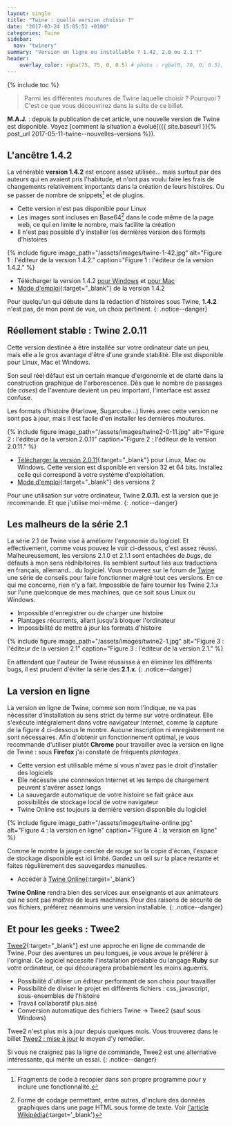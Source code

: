 ```yaml
---
layout: single
title: "Twine : quelle version choisir ?"
date: "2017-03-24 15:05:51 +0100"
categories: Twine
sidebar:
  nav: "twinery"
summary: "Version en ligne ou installable ? 1.42, 2.0 ou 2.1 ?"
header:
    overlay_color: rgba(75, 75, 0, 0.5) # photo : rgba(0, 70, 0, 0.5), twine : rgba(75, 75, 0, 0.5), jekyll : rgba(0, 20, 120, 0.5), divers : rgba(0, 0, 70, 0.5)
---
```


{% include toc %}
> Parmi les différentes moutures de Twine laquelle choisir ? Pourquoi ? C'est ce que vous découvrirez dans la suite de ce billet.
>
**M.A.J.** : depuis la publication de cet article, une nouvelle version de Twine est disponible. Voyez [comment la situation a évolué]({{ site.baseurl }}{% post_url 2017-05-11-twine--nouvelles-versions %}).



## L'ancêtre 1.4.2

La vénérable **version 1.4.2** est encore assez utilisée... mais surtout par des auteurs qui en avaient pris l'habitude, et n'ont pas voulu faire les frais de changements relativement importants dans la création de leurs histoires. Ou se passer de nombre de snippets[^snippets] et de plugins.

* Cette version n'est pas disponible pour Linux
* Les images sont incluses en Base64[^Base64] dans le code même de la page web, ce qui en limite le nombre, mais facilite la création
* Il n'est pas possible d'y installer les dernières version des formats d'histoires

{% include figure image_path="/assets/images/twine-1-42.jpg" alt="Figure 1 : l'éditeur de la version 1.4.2." caption="Figure 1 : l'éditeur de la version 1.4.2." %}

* Télécharger la version 1.4.2 [pour Windows](http://twinery.org/downloads/twine_1.4.2_win.exe) et [pour Mac](http://twinery.org/downloads/twine_1.4.2_osx.zip)
* [Mode d'emploi](http://twinery.org/wiki/twine1:reference){:target="_blank"} de la version 1.4.2

Pour quelqu'un qui débute dans la rédaction d'histoires sous Twine, **1.4.2** n'est pas, de mon point de vue, un choix  pertinent.
{: .notice--danger}

## Réellement stable : Twine 2.0.11

Cette version destinée à être installée sur votre ordinateur date un peu, mais elle a le gros avantage d'être d'une grande stabilité. Elle est disponible pour Linux, Mac et Windows.

Son seul réel défaut est un certain manque d'ergonomie et de clarté dans la construction graphique de l'arborescence. Dès que le nombre de passages (de *cases*) de l'aventure devient un peu important, l'interface est assez confuse.

Les formats d'histoire (Harlowe, Sugarcube...) livrés avec cette version ne sont pas à jour, mais il est facile d'en installer les dernières moutures.

{% include figure image_path="/assets/images/twine2-0-11.jpg" alt="Figure 2 : l'éditeur de la version 2.0.11" caption="Figure 2 : l'éditeur de la version 2.0.11." %}

* [Télécharger la version 2.0.11](http://twinery.org/){:target="_blank"} pour Linux, Mac ou Windows. Cette version est disponible en version 32 et 64 bits. Installez celle qui correspond à votre système d'exploitation.
* [Mode d'emploi](http://twinery.org/wiki/twine2:guide){:target="_blank"} des versions 2

Pour une utilisation sur votre ordinateur, Twine **2.0.11.** est la version que je recommande. Et que j'utilise moi-même.
{: .notice--danger}

## Les malheurs de la série 2.1

La série 2.1 de Twine vise à améliorer l'ergonomie du logiciel. Et effectivement, comme vous pouvez le voir ci-dessous, c'est assez réussi. Malheureusement, les versions 2.1.0 et 2.1.1 sont entachées de *bugs*, de défauts à mon sens rédhibitoires. Ils semblent surtout liés aux traductions en français, allemand... du logiciel. Vous trouverez sur le forum de [Twine](http://twinery.org/forum/) une série de conseils pour faire fonctionner malgré tout ces versions. En ce qui me concerne, rien n'y a fait. Impossible de faire tourner les Twine 2.1.x sur l'une quelconque de mes machines, que ce soit sous Linux ou Windows.

* Impossible d'enregistrer ou de charger une histoire
* Plantages récurrents, allant jusqu'à bloquer l'ordinateur
* Impossibilité de mettre à jour les formats d'histoire


{% include figure image_path="/assets/images/twine2-1.jpg" alt="Figure 3 : l'éditeur de la version 2.1" caption="Figure 3 : l'éditeur de la version 2.1." %}

En attendant que l'auteur de Twine réussisse à en éliminer les différents bugs, il est prudent d'éviter la série des  **2.1.x**.
{: .notice--danger}

## La version en ligne

La version en ligne de Twine, comme son nom l'indique, ne va pas nécessiter d'installation au sens strict du terme sur votre ordinateur. Elle s'exécute intégralement dans votre navigateur Internet, comme la capture de la figure 4 ci-dessous le montre. Aucune inscription ni enregistrement ne sont nécessaires.
Afin d'obtenir un fonctionnement optimal, je vous recommande d'utiliser plutôt **Chrome** pour travailler avec la version en ligne de Twine : sous **Firefox** j'ai constaté de fréquents *plantages*.

* Cette version est utilisable même si vous n'avez pas le droit d'installer des logiciels
* Elle nécessite une connnexion Internet et les temps de chargement peuvent s'avérer assez longs
* La sauvegarde automatique de votre histoire se fait grâce aux possibilités de stockage local de votre navigateur
* Twine Online est toujours la dernière version disponible du logiciel

{% include figure image_path="/assets/images/twine-online.jpg" alt="Figure 4 : la version en ligne" caption="Figure 4 : la version en ligne" %}

Comme le montre la jauge cerclée de rouge sur la copie d'écran, l'espace de stockage disponible est ici limité. Gardez un œil sur la place restante et faites régulièrement des sauvegardes manuelles.

* Accéder à [Twine Online](https://twinery.org/2){:target='_blank'}

**Twine Online** rendra bien des services aux enseignants et aux animateurs qui ne sont pas *maîtres* de leurs machines. Pour des raisons de sécurité de vos fichiers, préférez néanmoins une version installable.
{: .notice--danger}

## Et pour les geeks : Twee2

[Twee2](https://dan-q.github.io/twee2/){:target="_blank"} est une approche en ligne de commande de Twine. Pour des aventures un peu longues, je vous avoue le préférer à l'original. Ce logiciel nécessite l'installation préalable du langage **Ruby** sur votre ordinateur, ce qui découragera probablement les moins aguerris.

* Possibilité d'utiliser un éditeur performant de son choix pour travailler
* Possibilité de diviser le projet en différents fichiers : css, javascript, sous-ensembles de l'histoire
* Travail collaboratif plus aisé
* Conversion automatique des fichiers Twine -> Twee2 (sauf sous Windows)

Twee2 n'est plus mis à jour depuis quelques mois. Vous trouverez dans le billet [Twee2 : mise à jour](/twine/twee2-mise-ajour/) le moyen d'y remédier.

Si vous ne craignez pas la ligne de commande, Twee2 est une alternative intéressante, qui mérite un essai.
{: .notice--danger}

[^snippets]:Fragments de code à recopier dans son propre programme pour y inclure une fonctionnalité.
[^Base64]:Forme de codage permettant, entre autres, d'inclure des données graphiques dans une page HTML sous forme de texte. Voir [l'article Wikipédia](https://fr.wikipedia.org/wiki/Base64){:target='_blank'}
